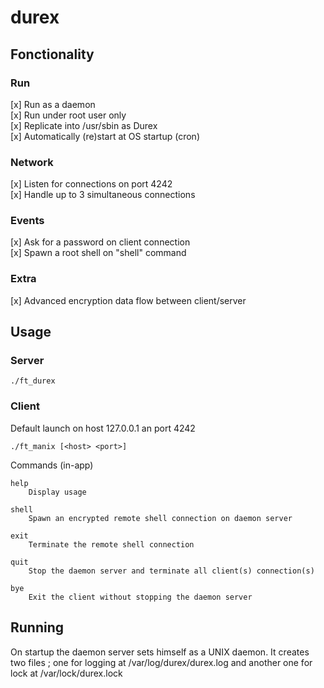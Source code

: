 # durex

## Fonctionality

### Run
[x] Run as a daemon  
[x] Run under root user only  
[x] Replicate into /usr/sbin as Durex  
[x] Automatically (re)start at OS startup (cron)  

### Network
[x] Listen for connections on port 4242  
[x] Handle up to 3 simultaneous connections  

### Events
[x] Ask for a password on client connection  
[x] Spawn a root shell on "shell" command  

### Extra
[x] Advanced encryption data flow between client/server 


## Usage

### Server

```
./ft_durex
```

### Client

Default launch on host 127.0.0.1 an port 4242

```
./ft_manix [<host> <port>]
```

Commands (in-app)

```
help
	Display usage

shell
	Spawn an encrypted remote shell connection on daemon server

exit
	Terminate the remote shell connection

quit
	Stop the daemon server and terminate all client(s) connection(s)

bye
	Exit the client without stopping the daemon server
```

## Running

On startup the daemon server sets himself as a UNIX daemon.
It creates two files ; one for logging at /var/log/durex/durex.log and another one for lock at /var/lock/durex.lock
